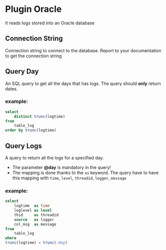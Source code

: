 # Plugin Oracle

It reads logs stored into an Oracle database

## Connection String
Connection string to connect to the database. Report to your documentation to get the connection string

## Query Day

An SQL query to get all the days that has logs. The query should **only** return dates.

### example:

```SQL
select
    distinct trunc(logtime)
from
    table_log
order by trunc(logtime)    
```

## Query Logs
A query to return all the logs for a specified day.

 * The parameter  **@day** is mandatory in the query!
 * The mapping is done thanks to the `as` keyword. The query have to have this mapping with `time`, `level`, `threadid`, `logger`, `message`

### example:
```SQL
select 
    logtime  as time
    loglevel as level
    thid     as threadid
    source   as logger
    col_msg  as message
from
    table_log
where 
trunc(logtime) = trunc(:day)
```